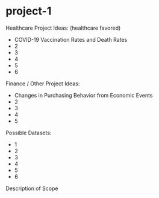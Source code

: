 # project-1


Healthcare Project Ideas: (healthcare favored)
- COVID-19 Vaccination Rates and Death Rates
- 2
- 3
- 4
- 5
- 6

Finance / Other Project Ideas:
- Changes in Purchasing Behavior from Economic Events
- 2
- 3
- 4
- 5





Possible Datasets:
- 1
- 2
- 3
- 4
- 5
- 6





Description of Scope
